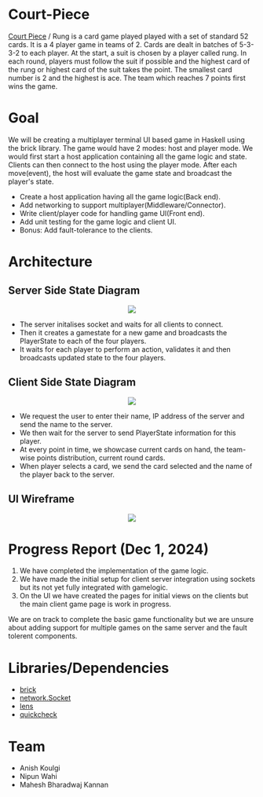 # Court-Piece

[Court Piece](https://en.wikipedia.org/wiki/Court_piece) / Rung is a card game played played with a set of standard 52 cards. It is a 4 player game in teams of 2. Cards are dealt in batches of 5-3-3-2 to each player. At the start, a suit is chosen by a player called rung. In each round, players must follow the suit if possible and the highest card of the rung or highest card of the suit takes the point. The smallest card number is 2 and the highest is ace. The team which reaches 7 points first wins the game.

# Goal
We will be creating a multiplayer terminal UI based game in Haskell using the brick library. The game would have 2 modes: host and player mode. We would first start a host application containing all the game logic and state. Clients can then connect to the host using the player mode. After each move(event), the host will evaluate the game state and broadcast the player's state.

- Create a host application having all the game logic(Back end).
- Add networking to support multiplayer(Middleware/Connector).
- Write client/player code for handling game UI(Front end).
- Add unit testing for the game logic and client UI.
- Bonus: Add fault-tolerance to the clients.

# Architecture
## Server Side State Diagram

<div align="center">
<img src="https://github.com/anishkoulgi/rung/assets/48756374/f7563048-7545-4e13-8ad4-d9bba5960f5c">
<br>
</div>

 * The server initalises socket and waits for all clients to connect.
 * Then it creates a gamestate for a new game and broadcasts the PlayerState to each of the four players.
 * It waits for each player to perform an action, validates it and then broadcasts updated state to the four players.

## Client Side State Diagram

<div align="center">
<img src="https://github.com/anishkoulgi/rung/assets/48756374/78b7a5d0-bf83-40b0-a467-88a7418081f2">
<br>
</div>

* We request the user to enter their name, IP address of the server and send the name to the server.
* We then wait for the server to send PlayerState information for this player.
* At every point in time, we showcase current cards on hand, the team-wise points distribution, current round cards.
* When player selects a card, we send the card selected and the name of the player back to the server.

## UI Wireframe

<div align="center">
<img src="https://github.com/anishkoulgi/rung/assets/48756374/a641334f-5fa5-4aa0-a92a-129cd6b8749a">
<br>
</div>

# Progress Report (Dec 1, 2024)

1. We have completed the implementation of the game logic.
2. We have made the initial setup for client server integration using sockets but its not yet fully integrated with gamelogic.
3. On the UI we have created the pages for initial views on the clients but the main client game page is work in progress.

We are on track to complete the basic game functionality but we are unsure about adding support for multiple games on the same server and the fault tolerent components.

# Libraries/Dependencies
- [brick](https://hackage.haskell.org/package/brick)
- [network.Socket](https://hackage.haskell.org/package/network-3.1.4.0/docs/Network-Socket.html)
- [lens](https://hackage.haskell.org/package/lens-tutorial-1.0.4/docs/Control-Lens-Tutorial.html)
- [quickcheck](https://hackage.haskell.org/package/QuickCheck)

# Team
- Anish Koulgi
- Nipun Wahi
- Mahesh Bharadwaj Kannan
